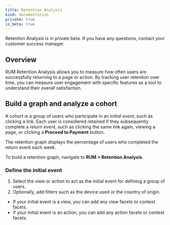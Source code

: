 ```yaml
---
title: Retention Analysis
kind: documentation
private: true
is_beta: true
---
```


<div class="alert alert-info">Retention Analysis is in private beta. If you have any questions, contact your customer success manager.</a></div>

## Overview
RUM Retention Analysis allows you to measure how often users are successfully returning to a page or action. By tracking user retention over time, you can measure user engagement with specific features as a tool to understand their overall satisfaction.

## Build a graph and analyze a cohort

A cohort is a group of users who participate in an *initial event*, such as clicking a link. Each user is considered retained if they subsequently complete a *return event*, such as clicking the same link again, viewing a page, or clicking a **Proceed to Payment** button.

The retention graph displays the percentage of users who completed the return event each week.

<!-- SCREENSHOT: Retention graph -->

To build a retention graph, navigate to **RUM > Retention Analysis**.

### Define the initial event
1. Select the view or action to act as the initial event for defining a group of users.
2. Optionally, add filters such as the device used or the country of origin.
  - If your initial event is a view, you can add any view facets or context facets.
  - If your initial event is an action, you can add any action facets or context facets.

### Define the return event

### Analyze the cohort
TODO: Notes on what the different graphs show. Note that they can download results to CSV or click on a diagram cell to view a sidepanel list of users.

## Limitations

Retention Analysis is in private beta, and has the following limitations:
- Retention is limited to 30 days unless your organization is configured to retain data for 90 days. You can file a support ticket to increase retention to 90 days at no additional cost.
- The unique user attributes field must be populated. (TODO: Link to the field docs.)
- Only views and actions can act as events.
- While retention data can be downloaded as a CSV, the retention graph itself cannot be exported.